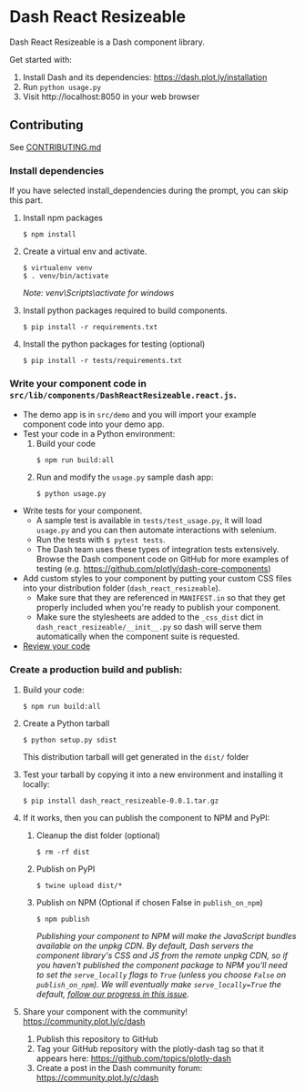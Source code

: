 # Dash React Resizeable

Dash React Resizeable is a Dash component library.

Get started with:
1. Install Dash and its dependencies: https://dash.plot.ly/installation
2. Run `python usage.py`
3. Visit http://localhost:8050 in your web browser

## Contributing

See [CONTRIBUTING.md](./CONTRIBUTING.md)

### Install dependencies

If you have selected install_dependencies during the prompt, you can skip this part.

1. Install npm packages
    ```
    $ npm install
    ```
2. Create a virtual env and activate.
    ```
    $ virtualenv venv
    $ . venv/bin/activate
    ```
    _Note: venv\Scripts\activate for windows_

3. Install python packages required to build components.
    ```
    $ pip install -r requirements.txt
    ```
4. Install the python packages for testing (optional)
    ```
    $ pip install -r tests/requirements.txt
    ```

### Write your component code in `src/lib/components/DashReactResizeable.react.js`. 

- The demo app is in `src/demo` and you will import your example component code into your demo app.
- Test your code in a Python environment:
    1. Build your code
        ```
        $ npm run build:all
        ```
    2. Run and modify the `usage.py` sample dash app:
        ```
        $ python usage.py
        ```
- Write tests for your component.
    - A sample test is available in `tests/test_usage.py`, it will load `usage.py` and you can then automate interactions with selenium.
    - Run the tests with `$ pytest tests`.
    - The Dash team uses these types of integration tests extensively. Browse the Dash component code on GitHub for more examples of testing (e.g. https://github.com/plotly/dash-core-components)
- Add custom styles to your component by putting your custom CSS files into your distribution folder (`dash_react_resizeable`).
    - Make sure that they are referenced in `MANIFEST.in` so that they get properly included when you're ready to publish your component.
    - Make sure the stylesheets are added to the `_css_dist` dict in `dash_react_resizeable/__init__.py` so dash will serve them automatically when the component suite is requested.
- [Review your code](./review_checklist.md)

### Create a production build and publish:

1. Build your code:
    ```
    $ npm run build:all
    ```
2. Create a Python tarball
    ```
    $ python setup.py sdist
    ```
    This distribution tarball will get generated in the `dist/` folder

3. Test your tarball by copying it into a new environment and installing it locally:
    ```
    $ pip install dash_react_resizeable-0.0.1.tar.gz
    ```

4. If it works, then you can publish the component to NPM and PyPI:
    1. Cleanup the dist folder (optional)
        ```
        $ rm -rf dist
        ```
    2. Publish on PyPI
        ```
        $ twine upload dist/*
        ```
    3. Publish on NPM (Optional if chosen False in `publish_on_npm`)
        ```
        $ npm publish
        ```
        _Publishing your component to NPM will make the JavaScript bundles available on the unpkg CDN. By default, Dash servers the component library's CSS and JS from the remote unpkg CDN, so if you haven't published the component package to NPM you'll need to set the `serve_locally` flags to `True` (unless you choose `False` on `publish_on_npm`). We will eventually make `serve_locally=True` the default, [follow our progress in this issue](https://github.com/plotly/dash/issues/284)._
5. Share your component with the community! https://community.plot.ly/c/dash
    1. Publish this repository to GitHub
    2. Tag your GitHub repository with the plotly-dash tag so that it appears here: https://github.com/topics/plotly-dash
    3. Create a post in the Dash community forum: https://community.plot.ly/c/dash

